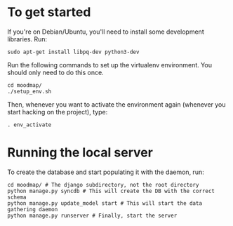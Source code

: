 To get started
=======
If you're on Debian/Ubuntu, you'll need to install some development libraries.
Run:

    sudo apt-get install libpq-dev python3-dev

Run the following commands to set up the virtualenv environment. You
should only need to do this once.

    cd moodmap/
    ./setup_env.sh

Then, whenever you want to activate the environment again (whenever you start
hacking on the project), type:

    . env_activate

Running the local server
========================

To create the database and start populating it with the daemon, run:

    cd moodmap/ # The django subdirectory, not the root directory
    python manage.py syncdb # This will create the DB with the correct schema
    python manage.py update_model start # This will start the data gathering daemon
    python manage.py runserver # Finally, start the server
